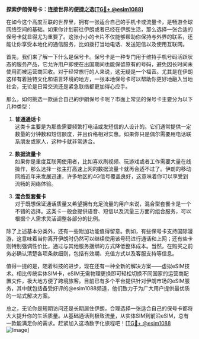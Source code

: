**探索伊朗保号卡：连接世界的便捷之选[[TG💪+ @esim1088](https://t.me/s/esim1088)]**

在如今这个高度互联的世界里，拥有一张适合自己的手机卡或流量卡，是畅游全球网络空间的基础。如果你计划前往伊朗或者已经在伊朗生活，那么选择一张合适的保号卡就显得尤为重要了。这张小小的卡片不仅能够帮助你保持与外界的联系，还能让你享受本地化的通信服务，比如拨打当地电话、发送短信以及使用互联网。

首先，我们来了解一下什么是保号卡。保号卡是一种专门用于维持手机号码活跃状态的服务产品，它允许用户即使在出国期间也能保留原有的号码，避免因长时间未使用而被运营商回收。对于经常旅行的人来说，这无疑是一个福音。尤其是在伊朗这样有着独特文化和语言环境的地方，一张本地保号卡可以帮助你更好地融入当地社会，无论是日常交流还是紧急联络都更加得心应手。

那么，如何挑选一款适合自己的伊朗保号卡呢？市面上常见的保号卡主要分为以下几种类型：

1. **普通通话卡**  
   这类卡主要是为那些需要频繁打电话或发短信的人设计的。它们通常提供一定数量的分钟数和短信额度，并且价格相对实惠。如果你只是偶尔需要用电话联系朋友或家人，这种卡就非常适合。

2. **数据流量卡**  
   如果你是重度互联网使用者，比如喜欢刷视频、玩游戏或者工作需要大量在线操作，那么选择一张主打高速上网的数据流量卡就再合适不过了。伊朗的移动网络近年来发展迅速，许多地区的4G信号覆盖良好，这意味着你可以享受到流畅的网络体验。

3. **混合型套餐卡**  
   对于既想保证通话质量又希望拥有充足流量的用户来说，混合型套餐卡是一个不错的选择。这类卡一般会提供语音、短信以及流量三方面的组合服务，可以根据个人需求灵活调整各部分的比例。

除了上述基本分类外，还有一些附加功能值得留意。例如，有些保号卡支持国际漫游，这意味着当你离开伊朗时仍然可以继续使用该号码进行通话和上网；还有些卡则特别强调性价比，通过与其他服务捆绑的方式降低整体成本。当然，在购买之前务必确认清楚各项条款细则，包括有效期、充值方式以及客服支持等信息。

值得一提的是，随着科技的进步，现在还有一种全新的解决方案——虚拟eSIM技术。相比传统实体SIM卡，eSIM无需物理更换即可轻松切换不同国家的运营商配置文件，极大地方便了跨境旅客。目前已有多个平台提供针对伊朗市场的eSIM服务，其中就包括备受好评的@esim1088频道，他们致力于为广大用户提供最优质的一站式解决方案。

总之，无论你是短期访问还是长期居住伊朗，合理选择一张适合自己的保号卡都将大大提升你的生活质量。从基础通话到极致流量，从实体SIM到前沿eSIM，总有一款能满足你的需求。赶紧加入这场数字化旅程吧！[[TG💪+ @esim1088](https://t.me/s/esim1088) ![Image](https://i.postimg.cc/4NQfJmqS/Snipaste-2025-05-13-00-14-12.png)]